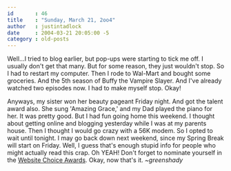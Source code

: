 ```yaml
---
id       : 46
title    : "Sunday, March 21, 2oo4"
author   : justintadlock
date     : 2004-03-21 20:05:00 -5
category : old-posts
---
```


Well...I tried to blog earlier, but pop-ups were starting to tick me off.  I usually don't get that many.  But for some reason, they just wouldn't stop.  So I had to restart my computer.  Then I rode to Wal-Mart and bought some groceries.  And the 5th season of Buffy the Vampire Slayer.  And I've already watched two episodes now.  I had to make myself stop.  Okay!

Anyways, my sister won her beauty pageant Friday night.  And got the talent award also.  She sung 'Amazing Grace,' and my Dad played the piano for her.  It was pretty good.  But I had fun going home this weekend.  I thought about getting online and blogging yesterday while I was at my parents house.  Then I thought I would go crazy with a 56K modem.  So I opted to wait until tonight.  I may go back down next weekend, since my Spring Break will start on Friday.  Well, I guess that's enough stupid info for people who might actually read this crap.  Oh YEAH!  Don't forget to nominate yourself in the <a href="/websitechoiceawards" title="Website Choice Awards" rel="externa"> Website Choice Awards</a>.  Okay, now that's it.  <em> ~greenshady</em>
